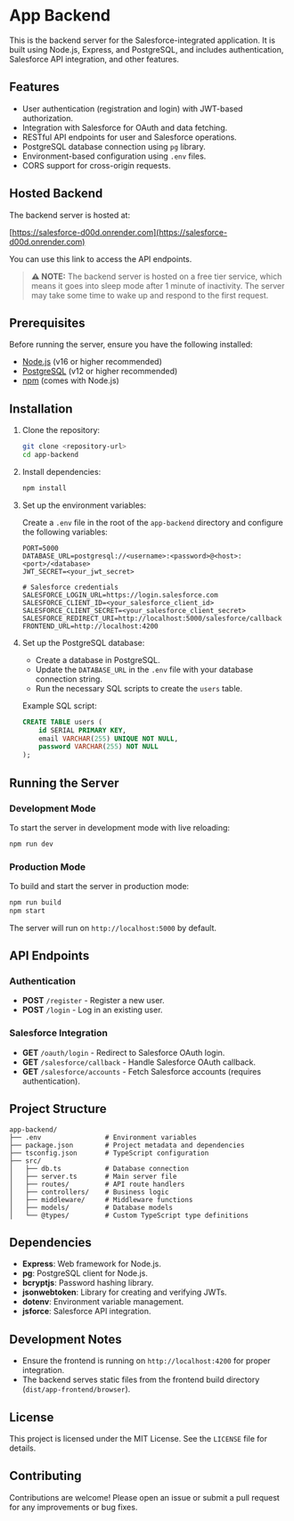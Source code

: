 # App Backend

This is the backend server for the Salesforce-integrated application. It is built using Node.js, Express, and PostgreSQL, and includes authentication, Salesforce API integration, and other features.

## Features

- User authentication (registration and login) with JWT-based authorization.
- Integration with Salesforce for OAuth and data fetching.
- RESTful API endpoints for user and Salesforce operations.
- PostgreSQL database connection using `pg` library.
- Environment-based configuration using `.env` files.
- CORS support for cross-origin requests.

## Hosted Backend

The backend server is hosted at:

[https://salesforce-d00d.onrender.com](https://salesforce-d00d.onrender.com)

You can use this link to access the API endpoints.
> **⚠️ NOTE:** The backend server is hosted on a free tier service, which means it goes into sleep mode after 1 minute of inactivity. The server may take some time to wake up and respond to the first request.

## Prerequisites

Before running the server, ensure you have the following installed:

- [Node.js](https://nodejs.org/) (v16 or higher recommended)
- [PostgreSQL](https://www.postgresql.org/) (v12 or higher recommended)
- [npm](https://www.npmjs.com/) (comes with Node.js)

## Installation

1. Clone the repository:

   ```bash
   git clone <repository-url>
   cd app-backend
   ```

2. Install dependencies:

   ```bash
   npm install
   ```

3. Set up the environment variables:

   Create a `.env` file in the root of the `app-backend` directory and configure the following variables:

   ```env
   PORT=5000
   DATABASE_URL=postgresql://<username>:<password>@<host>:<port>/<database>
   JWT_SECRET=<your_jwt_secret>

   # Salesforce credentials
   SALESFORCE_LOGIN_URL=https://login.salesforce.com
   SALESFORCE_CLIENT_ID=<your_salesforce_client_id>
   SALESFORCE_CLIENT_SECRET=<your_salesforce_client_secret>
   SALESFORCE_REDIRECT_URI=http://localhost:5000/salesforce/callback
   FRONTEND_URL=http://localhost:4200
   ```

4. Set up the PostgreSQL database:

   - Create a database in PostgreSQL.
   - Update the `DATABASE_URL` in the `.env` file with your database connection string.
   - Run the necessary SQL scripts to create the `users` table.

   Example SQL script:

   ```sql
   CREATE TABLE users (
       id SERIAL PRIMARY KEY,
       email VARCHAR(255) UNIQUE NOT NULL,
       password VARCHAR(255) NOT NULL
   );
   ```

## Running the Server

### Development Mode

To start the server in development mode with live reloading:

```bash
npm run dev
```

### Production Mode

To build and start the server in production mode:

```bash
npm run build
npm start
```

The server will run on `http://localhost:5000` by default.

## API Endpoints

### Authentication

- **POST** `/register` - Register a new user.
- **POST** `/login` - Log in an existing user.

### Salesforce Integration

- **GET** `/oauth/login` - Redirect to Salesforce OAuth login.
- **GET** `/salesforce/callback` - Handle Salesforce OAuth callback.
- **GET** `/salesforce/accounts` - Fetch Salesforce accounts (requires authentication).

## Project Structure

```
app-backend/
├── .env                # Environment variables
├── package.json        # Project metadata and dependencies
├── tsconfig.json       # TypeScript configuration
├── src/
│   ├── db.ts           # Database connection
│   ├── server.ts       # Main server file
│   ├── routes/         # API route handlers
│   ├── controllers/    # Business logic
│   ├── middleware/     # Middleware functions
│   ├── models/         # Database models
│   └── @types/         # Custom TypeScript type definitions
```

## Dependencies

- **Express**: Web framework for Node.js.
- **pg**: PostgreSQL client for Node.js.
- **bcryptjs**: Password hashing library.
- **jsonwebtoken**: Library for creating and verifying JWTs.
- **dotenv**: Environment variable management.
- **jsforce**: Salesforce API integration.

## Development Notes

- Ensure the frontend is running on `http://localhost:4200` for proper integration.
- The backend serves static files from the frontend build directory (`dist/app-frontend/browser`).

## License

This project is licensed under the MIT License. See the `LICENSE` file for details.

## Contributing

Contributions are welcome! Please open an issue or submit a pull request for any improvements or bug fixes.